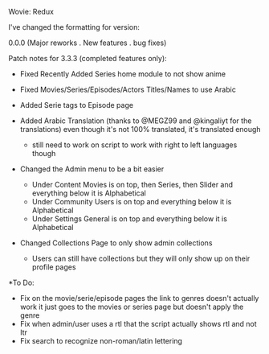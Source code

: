 Wovie: Redux

I've changed the formatting for version:

0.0.0 (Major reworks . New features . bug fixes)

Patch notes for 3.3.3 (completed features only):

- Fixed Recently Added Series home module to not show anime
- Fixed Movies/Series/Episodes/Actors Titles/Names to use Arabic

- Added Serie tags to Episode page
- Added Arabic Translation (thanks to @MEGZ99 and @kingaliyt for the translations) even though it's not 100% translated, it's translated enough
  - still need to work on script to work with right to left languages though

- Changed the Admin menu to be a bit easier
  - Under Content Movies is on top, then Series, then Slider and everything below it is Alphabetical
  - Under Community Users is on top and everything below it is Alphabetical
  - Under Settings General is on top and everything below it is Alphabetical
- Changed Collections Page to only show admin collections
  - Users can still have collections but they will only show up on their profile pages

*To Do:
- Fix on the movie/serie/episode pages the link to genres doesn't actually work it just goes to the movies or series page but doesn't apply the genre
- Fix when admin/user uses a rtl that the script actually shows rtl and not ltr
- Fix search to recognize non-roman/latin lettering
